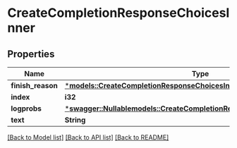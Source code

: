 # CreateCompletionResponseChoicesInner

## Properties
Name | Type | Description | Notes
------------ | ------------- | ------------- | -------------
**finish_reason** | [***models::CreateCompletionResponseChoicesInnerFinishReason**](CreateCompletionResponse_choices_inner_finish_reason.md) |  | 
**index** | **i32** |  | 
**logprobs** | [***swagger::Nullable<models::CreateCompletionResponseChoicesInnerLogprobs>**](CreateCompletionResponse_choices_inner_logprobs.md) |  | 
**text** | **String** |  | 

[[Back to Model list]](../README.md#documentation-for-models) [[Back to API list]](../README.md#documentation-for-api-endpoints) [[Back to README]](../README.md)


